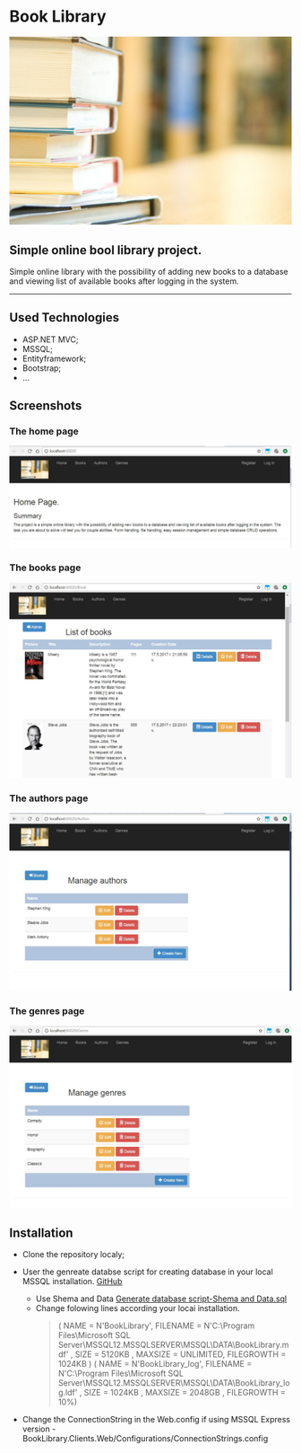 # Book Library

![Cover photo](./Dockumentation/Images/Book-Pile-02.jpg) 

## Simple online bool library project.

Simple online library with the possibility of adding new books to a
database and viewing list of available books after logging in the system.

----------
## Used Technologies
- ASP.NET MVC;
- MSSQL;
- Entityframework;
- Bootstrap;
- ...

## Screenshots

### The home page

![Cover photo](./Dockumentation/Images/Screenshots/Home.JPG) 

### The books page

![Cover photo](./Dockumentation/Images/Screenshots/Books.JPG) 

### The authors page

![Cover photo](./Dockumentation/Images/Screenshots/Authors.JPG) 

### The genres page

![Cover photo](./Dockumentation/Images/Screenshots/Genres.JPG) 

## Installation
- Clone the repository localy;
- User the genreate databse script for creating database in your local MSSQL installation. 
[GitHub](http://github.com)
	- Use Shema and Data 
	[Generate database script-Shema and Data.sql](./Database/Generate%20database%20script-Shema%20and%20Data.sql) 
	- Change folowing lines according your locai installation.
		> ( NAME = N'BookLibrary', FILENAME = N'C:\Program Files\Microsoft SQL Server\MSSQL12.MSSQLSERVER\MSSQL\DATA\BookLibrary.mdf' , SIZE = 5120KB , MAXSIZE = UNLIMITED, FILEGROWTH = 1024KB )
	( NAME = N'BookLibrary_log', FILENAME = N'C:\Program Files\Microsoft SQL Server\MSSQL12.MSSQLSERVER\MSSQL\DATA\BookLibrary_log.ldf' , SIZE = 1024KB , MAXSIZE = 2048GB , FILEGROWTH = 10%)
	
- Change the ConnectionString in the Web.config if using MSSQL Express version - BookLibrary.Clients.Web/Configurations/ConnectionStrings.config


